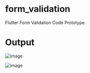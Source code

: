 # form_validation

Flutter Form Validation Code Prototype.

# Output

![image](https://github.com/chaitanyaamle/form_validation/assets/30501921/0653a23a-7212-4b27-95ff-f1e9b241e5df)

![image](https://github.com/chaitanyaamle/form_validation/assets/30501921/0910674e-7e4e-4a75-87dd-2334bd8e9eae)
